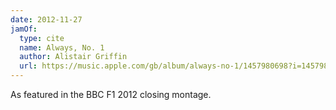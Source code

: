 ```yaml
---
date: 2012-11-27
jamOf:
  type: cite
  name: Always, No. 1
  author: Alistair Griffin
  url: https://music.apple.com/gb/album/always-no-1/1457980698?i=1457980995
---
```


As featured in the BBC F1 2012 closing montage.
